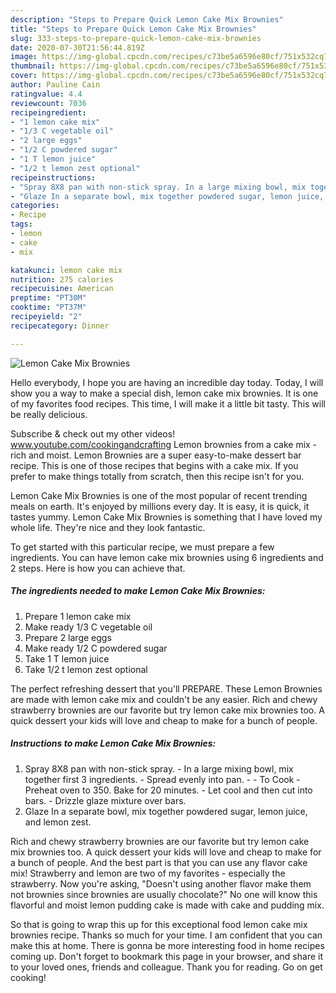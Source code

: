 ```yaml
---
description: "Steps to Prepare Quick Lemon Cake Mix Brownies"
title: "Steps to Prepare Quick Lemon Cake Mix Brownies"
slug: 333-steps-to-prepare-quick-lemon-cake-mix-brownies
date: 2020-07-30T21:56:44.819Z
image: https://img-global.cpcdn.com/recipes/c73be5a6596e80cf/751x532cq70/lemon-cake-mix-brownies-recipe-main-photo.jpg
thumbnail: https://img-global.cpcdn.com/recipes/c73be5a6596e80cf/751x532cq70/lemon-cake-mix-brownies-recipe-main-photo.jpg
cover: https://img-global.cpcdn.com/recipes/c73be5a6596e80cf/751x532cq70/lemon-cake-mix-brownies-recipe-main-photo.jpg
author: Pauline Cain
ratingvalue: 4.4
reviewcount: 7036
recipeingredient:
- "1 lemon cake mix"
- "1/3 C vegetable oil"
- "2 large eggs"
- "1/2 C powdered sugar"
- "1 T lemon juice"
- "1/2 t lemon zest optional"
recipeinstructions:
- "Spray 8X8 pan with non-stick spray. In a large mixing bowl, mix together first 3 ingredients. Spread evenly into pan.  To Cook Preheat oven to 350. Bake for 20 minutes. Let cool and then cut into bars. Drizzle glaze mixture over bars."
- "Glaze In a separate bowl, mix together powdered sugar, lemon juice, and lemon zest."
categories:
- Recipe
tags:
- lemon
- cake
- mix

katakunci: lemon cake mix 
nutrition: 275 calories
recipecuisine: American
preptime: "PT30M"
cooktime: "PT37M"
recipeyield: "2"
recipecategory: Dinner

---
```



![Lemon Cake Mix Brownies](https://img-global.cpcdn.com/recipes/c73be5a6596e80cf/751x532cq70/lemon-cake-mix-brownies-recipe-main-photo.jpg)

Hello everybody, I hope you are having an incredible day today. Today, I will show you a way to make a special dish, lemon cake mix brownies. It is one of my favorites food recipes. This time, I will make it a little bit tasty. This will be really delicious.

Subscribe &amp; check out my other videos! www.youtube.com/cookingandcrafting Lemon brownies from a cake mix - rich and moist. Lemon Brownies are a super easy-to-make dessert bar recipe. This is one of those recipes that begins with a cake mix. If you prefer to make things totally from scratch, then this recipe isn&#39;t for you.

Lemon Cake Mix Brownies is one of the most popular of recent trending meals on earth. It's enjoyed by millions every day. It is easy, it is quick, it tastes yummy. Lemon Cake Mix Brownies is something that I have loved my whole life. They're nice and they look fantastic.


To get started with this particular recipe, we must prepare a few ingredients. You can have lemon cake mix brownies using 6 ingredients and 2 steps. Here is how you can achieve that.

<!--inarticleads1-->

##### The ingredients needed to make Lemon Cake Mix Brownies:

1. Prepare 1 lemon cake mix
1. Make ready 1/3 C vegetable oil
1. Prepare 2 large eggs
1. Make ready 1/2 C powdered sugar
1. Take 1 T lemon juice
1. Take 1/2 t lemon zest optional


The perfect refreshing dessert that you&#39;ll PREPARE. These Lemon Brownies are made with lemon cake mix and couldn&#39;t be any easier. Rich and chewy strawberry brownies are our favorite but try lemon cake mix brownies too. A quick dessert your kids will love and cheap to make for a bunch of people. 

<!--inarticleads2-->

##### Instructions to make Lemon Cake Mix Brownies:

1. Spray 8X8 pan with non-stick spray. - In a large mixing bowl, mix together first 3 ingredients. - Spread evenly into pan. -  - To Cook - Preheat oven to 350. Bake for 20 minutes. - Let cool and then cut into bars. - Drizzle glaze mixture over bars.
1. Glaze In a separate bowl, mix together powdered sugar, lemon juice, and lemon zest.


Rich and chewy strawberry brownies are our favorite but try lemon cake mix brownies too. A quick dessert your kids will love and cheap to make for a bunch of people. And the best part is that you can use any flavor cake mix! Strawberry and lemon are two of my favorites - especially the strawberry. Now you&#39;re asking, &#34;Doesn&#39;t using another flavor make them not brownies since brownies are usually chocolate?&#34; No one will know this flavorful and moist lemon pudding cake is made with cake and pudding mix. 

So that is going to wrap this up for this exceptional food lemon cake mix brownies recipe. Thanks so much for your time. I am confident that you can make this at home. There is gonna be more interesting food in home recipes coming up. Don't forget to bookmark this page in your browser, and share it to your loved ones, friends and colleague. Thank you for reading. Go on get cooking!
